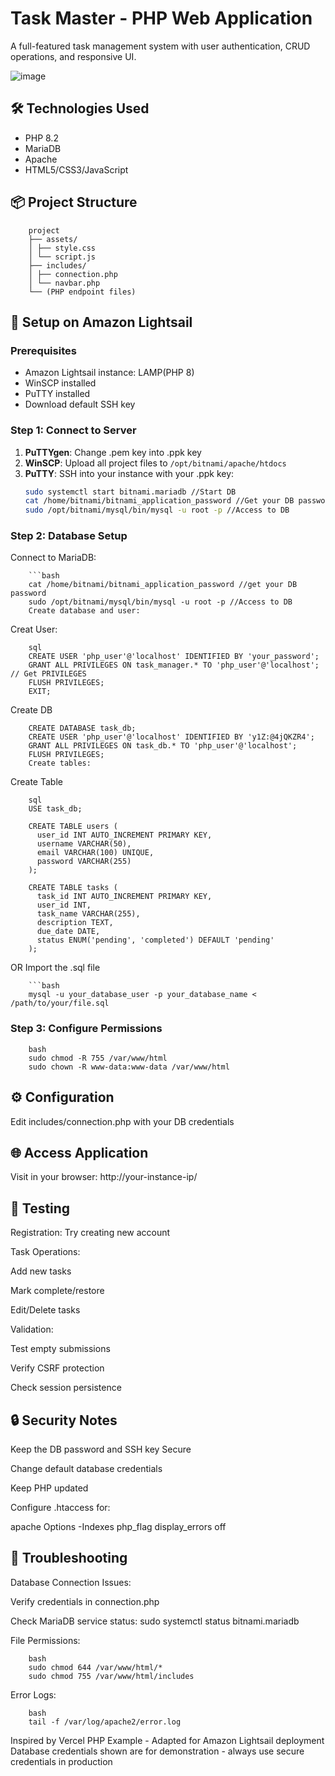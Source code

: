 # Task Master - PHP Web Application

A full-featured task management system with user authentication, CRUD operations, and responsive UI.

![image](https://github.com/user-attachments/assets/0fab0951-195f-4448-862f-75fd8175c9ea)




## 🛠 Technologies Used
- PHP 8.2
- MariaDB
- Apache
- HTML5/CSS3/JavaScript

## 📦 Project Structure
        project
        ├── assets/
        │ ├── style.css
        │ └── script.js
        ├── includes/
        │ ├── connection.php
        │ └── navbar.php
        └── (PHP endpoint files)

## 🚀 Setup on Amazon Lightsail

### Prerequisites
- Amazon Lightsail instance: LAMP(PHP 8)
- WinSCP installed
- PuTTY installed
- Download default SSH key

### Step 1: Connect to Server
1. **PuTTYgen**: Change .pem key into .ppk key
2. **WinSCP**: Upload all project files to `/opt/bitnami/apache/htdocs`
3. **PuTTY**: SSH into your instance with your .ppk key:
   ```bash
   sudo systemctl start bitnami.mariadb //Start DB
   cat /home/bitnami/bitnami_application_password //Get your DB password
   sudo /opt/bitnami/mysql/bin/mysql -u root -p //Access to DB
### Step 2: Database Setup
Connect to MariaDB:

        ```bash
        cat /home/bitnami/bitnami_application_password //get your DB password
        sudo /opt/bitnami/mysql/bin/mysql -u root -p //Access to DB
        Create database and user:

Creat User:

        sql
        CREATE USER 'php_user'@'localhost' IDENTIFIED BY 'your_password';
        GRANT ALL PRIVILEGES ON task_manager.* TO 'php_user'@'localhost'; // Get PRIVILEGES
        FLUSH PRIVILEGES;
        EXIT;
Create DB

        CREATE DATABASE task_db;
        CREATE USER 'php_user'@'localhost' IDENTIFIED BY 'y1Z:@4jQKZR4';
        GRANT ALL PRIVILEGES ON task_db.* TO 'php_user'@'localhost';
        FLUSH PRIVILEGES;
        Create tables:

Create Table

        sql
        USE task_db;

        CREATE TABLE users (
          user_id INT AUTO_INCREMENT PRIMARY KEY,
          username VARCHAR(50),
          email VARCHAR(100) UNIQUE,
          password VARCHAR(255)
        );
        
        CREATE TABLE tasks (
          task_id INT AUTO_INCREMENT PRIMARY KEY,
          user_id INT,
          task_name VARCHAR(255),
          description TEXT,
          due_date DATE,
          status ENUM('pending', 'completed') DEFAULT 'pending'
        );
OR Import the .sql file

        ```bash
        mysql -u your_database_user -p your_database_name < /path/to/your/file.sql

### Step 3: Configure Permissions

        bash
        sudo chmod -R 755 /var/www/html
        sudo chown -R www-data:www-data /var/www/html
        
## ⚙️ Configuration
Edit includes/connection.php with your DB credentials

## 🌐 Access Application
Visit in your browser: http://your-instance-ip/

## 🧪 Testing
Registration: Try creating new account

Task Operations:

Add new tasks

Mark complete/restore

Edit/Delete tasks

Validation:

Test empty submissions

Verify CSRF protection

Check session persistence

## 🔒 Security Notes
Keep the DB password and SSH key Secure

Change default database credentials

Keep PHP updated

Configure .htaccess for:

apache
Options -Indexes
php_flag display_errors off

## 🚨 Troubleshooting
Database Connection Issues:

Verify credentials in connection.php

Check MariaDB service status: sudo systemctl status bitnami.mariadb

File Permissions:

        bash
        sudo chmod 644 /var/www/html/*
        sudo chmod 755 /var/www/html/includes
Error Logs:

        bash
        tail -f /var/log/apache2/error.log

Inspired by Vercel PHP Example - Adapted for Amazon Lightsail deployment
Database credentials shown are for demonstration - always use secure credentials in production
